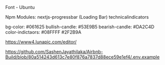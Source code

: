 Font - Ubuntu

Npm Modules:
nextjs-progressbar (Loading Bar)
technicalindicators



bg-color: #061625
bullish-candle: #53E9B5
bearish-candle: #DA2C4D
color-indictaors:
#08FFFF
#2F2B9A


https://www4.lunapic.com/editor/

https://github.com/SashenJayathilaka/Airbnb-Build/blob/80a514243d613c7e80f876a7837d88ece59e1ef4/.env.example